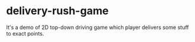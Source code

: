 # delivery-rush-game
It's a demo of 2D top-down driving game which player delivers some stuff to exact points.
